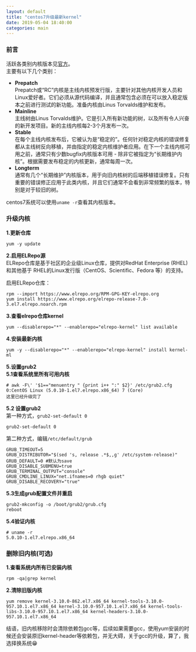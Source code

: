 ```yaml
---
layout: default
title: "centos7升级最新kernel"
date: 2019-05-04 18:40:00
categories: main
---
```


### 前言
活跃各类别内核版本见[官方](https://www.kernel.org/category/releases.html)。  
主要有以下几个类别：  
- **Prepatch**  
Prepatch或“RC”内核是主线内核预发行版，主要针对其他内核开发人员和Linux爱好者。它们必须从源代码编译，并且通常包含必须在可以放入稳定版本之前进行测试的新功能。准备内核由Linus Torvalds维护和发布。  
- **Mainline**  
主线树由Linus Torvalds维护。它是引入所有新功能的树，以及所有令人兴奋的新开发项目。新的主线内核每2-3个月发布一次。  
- **Stable**  
在每个主线内核发布后，它被认为是“稳定的”。任何针对稳定内核的错误修复都从主线树反向移植，并由指定的稳定内核维护者应用。在下一个主线内核可用之前，通常只有少数bugfix内核版本可用 - 除非它被指定为“长期维护内核”。根据需要发布稳定的内核更新，通常每周一次。
- **Longterm**  
通常有几个“长期维护”内核版本，用于向旧内核树的后端移植错误修复。只有重要的错误修正应用于此类内核，并且它们通常不会看到非常频繁的版本，特别是对于较旧的树。  

centos7系统可以使用`uname -r`查看其内核版本。
### 升级内核
**1.更新仓库**  
```
yum -y update
```
**2.启用ELRepo源**  
ELRepo仓库是基于社区的企业级Linux仓库，提供对RedHat Enterprise (RHEL)和其他基于 RHEL的Linux发行版（CentOS、Scientific、Fedora 等）的支持。 

启用ELRepo仓库：  
```
rpm --import https://www.elrepo.org/RPM-GPG-KEY-elrepo.org
yum install https://www.elrepo.org/elrepo-release-7.0-3.el7.elrepo.noarch.rpm
```
**3.查看elrepo仓库kernel**  
```
yum --disablerepo="*" --enablerepo="elrepo-kernel" list available
```
**4.安装最新内核**  
```
yum -y --disablerepo="*" --enablerepo="elrepo-kernel" install kernel-ml
```
**5.设置grub2**  
**5.1查看系统里所有可用内核**  
```
# awk -F\' '$1=="menuentry " {print i++ ":" $2}' /etc/grub2.cfg
0:CentOS Linux (5.0.10-1.el7.elrepo.x86_64) 7 (Core)
这里已经升级完了
```
**5.2 设置grub2**  
第一种方式，`grub2-set-default 0`  
```
grub2-set-default 0
```
第二种方式，编辑`/etc/default/grub`  
```
GRUB_TIMEOUT=5
GRUB_DISTRIBUTOR="$(sed 's, release .*$,,g' /etc/system-release)"
GRUB_DEFAULT=0 #默认为save
GRUB_DISABLE_SUBMENU=true
GRUB_TERMINAL_OUTPUT="console"
GRUB_CMDLINE_LINUX="net.ifnames=0 rhgb quiet"
GRUB_DISABLE_RECOVERY="true"
```
**5.3生成grub配置文件并重启**  
```
grub2-mkconfig -o /boot/grub2/grub.cfg
reboot
```
**5.4验证内核**  
```
# uname -r
5.0.10-1.el7.elrepo.x86_64
```
### 删除旧内核(可选)  
**1.查看系统内所有已安装内核**  
```
rpm -qa|grep kernel
```
**2.清除旧版内核**  
```
yum remove kernel-3.10.0-862.el7.x86_64 kernel-tools-3.10.0-957.10.1.el7.x86_64 kernel-3.10.0-957.10.1.el7.x86_64 kernel-tools-libs-3.10.0-957.10.1.el7.x86_64 kernel-headers-3.10.0-957.10.1.el7.x86_64
```

结语，旧内核移除时会清除依赖包gcc等，后续如果需要gcc，使用yum安装的时候还会安装原旧kernel-header等依赖包，并无大碍，关于gcc的升级，算了，我选择换系统😁
